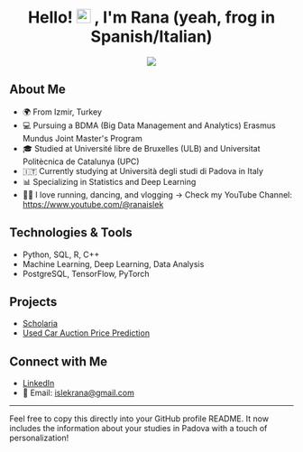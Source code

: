 <div align="center">
  <h1 align="center">Hello! <img src="https://media.giphy.com/media/hvRJCLFzcasrR4ia7z/giphy.gif" width="25px"> , I'm Rana (yeah, frog in Spanish/Italian) </h1>
  <img src="https://media.tenor.com/wuariwEtBXUAAAAM/tiny-green-frog-teeny-tiny-green-frog.gif"/>
</div> 

## About Me
- 🌍 From Izmir, Turkey
- 💻 Pursuing a BDMA (Big Data Management and Analytics) Erasmus Mundus Joint Master's Program
- 🎓 Studied at Université libre de Bruxelles (ULB) and Universitat Politècnica de Catalunya (UPC)
- 🇮🇹 Currently studying at Università degli studi di Padova in Italy
- 📊 Specializing in Statistics and Deep Learning
- 🏃‍♀️ I love running, dancing, and vlogging -> Check my YouTube Channel: https://www.youtube.com/@ranaislek

## Technologies & Tools
- Python, SQL, R, C++
- Machine Learning, Deep Learning, Data Analysis
- PostgreSQL, TensorFlow, PyTorch

## Projects
- [Scholaria](https://github.com/yourusername/spotify-data-analysis)
- [Used Car Auction Price Prediction](https://github.com/yourusername/chess-db-extension)

## Connect with Me
- [LinkedIn](https://www.linkedin.com/in/yourlinkedin)
- 📧 Email: islekrana@gmail.com

---

Feel free to copy this directly into your GitHub profile README. It now includes the information about your studies in Padova with a touch of personalization!
